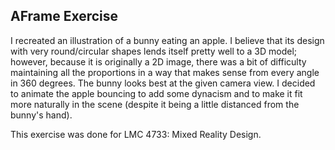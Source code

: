 ## AFrame Exercise

I recreated an illustration of a bunny eating an apple. I believe that its design
with very round/circular shapes lends itself pretty well to a 3D model; however, because 
it is originally a 2D image, there was a bit of difficulty maintaining all the proportions
in a way that makes sense from every angle in 360 degrees. The bunny looks best at the given
camera view. I decided to animate the apple bouncing to add some dynacism and to make it fit
more naturally in the scene (despite it being a little distanced from the bunny's hand).

This exercise was done for LMC 4733: Mixed Reality Design. 
